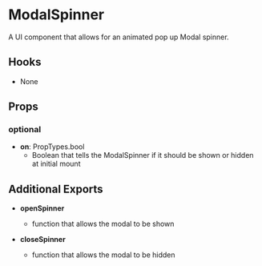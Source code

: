 # ModalSpinner

A UI component that allows for an animated pop up Modal spinner.

## Hooks

* None

## Props

### optional
*  **on**: PropTypes.bool
    * Boolean that tells the ModalSpinner if it should be shown or hidden at initial mount

## Additional Exports

* **openSpinner**
    * function that allows the modal to be shown 

* **closeSpinner**
    * function that allows the modal to be hidden